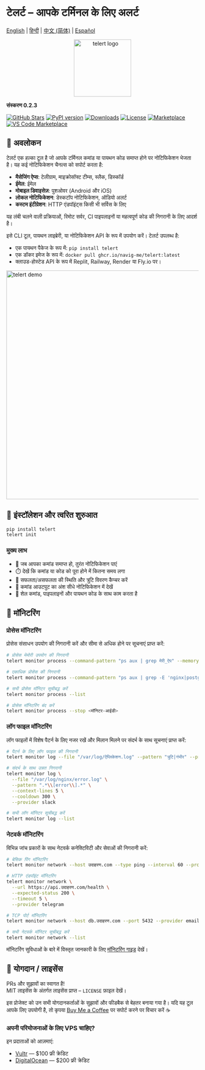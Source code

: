 
# टेलर्ट – आपके टर्मिनल के लिए अलर्ट

[English](README.md) | [हिन्दी](README.hi.md) | [中文 (简体)](README.zh-CN.md) | [Español](README.es.md)

<p align="center">
  <img src="https://github.com/navig-me/telert/raw/main/telert.png" alt="telert logo" width="150">
</p>

**संस्करण 0.2.3**

[![GitHub Stars](https://img.shields.io/github/stars/navig-me/telert?style=social)](https://github.com/navig-me/telert/stargazers)
[![PyPI version](https://img.shields.io/pypi/v/telert)](https://pypi.org/project/telert/)
[![Downloads](https://static.pepy.tech/personalized-badge/telert?period=month&units=international_system&left_color=grey&right_color=blue&left_text=downloads)](https://pepy.tech/project/telert)
[![License](https://img.shields.io/github/license/navig-me/telert)](https://github.com/navig-me/telert/blob/main/docs/LICENSE)
[![Marketplace](https://img.shields.io/badge/GitHub%20Marketplace-Use%20this%20Action-blue?logo=github)](https://github.com/marketplace/actions/telert-run)
[![VS Code Marketplace](https://vsmarketplacebadges.dev/version/Navig.telert-vscode.svg?subject=VS%20Code%20Marketplace&style=flat-square)](https://marketplace.visualstudio.com/items?itemName=Navig.telert-vscode)

## 📱 अवलोकन

टेलर्ट एक हल्का टूल है जो आपके टर्मिनल कमांड या पायथन कोड समाप्त होने पर नोटिफिकेशन भेजता है। यह कई नोटिफिकेशन चैनल्स को सपोर्ट करता है:

- **मैसेजिंग ऐप्स**: टेलीग्राम, माइक्रोसॉफ्ट टीम्स, स्लैक, डिस्कॉर्ड
- **ईमेल**: ईमेल
- **मोबाइल डिवाइसेज़**: पुशओवर (Android और iOS)
- **लोकल नोटिफिकेशन**: डेस्कटॉप नोटिफिकेशन, ऑडियो अलर्ट
- **कस्टम इंटीग्रेशन**: HTTP एंडपॉइंट्स किसी भी सर्विस के लिए

यह लंबी चलने वाली प्रक्रियाओं, रिमोट सर्वर, CI पाइपलाइनों या महत्वपूर्ण कोड की निगरानी के लिए आदर्श है।

इसे CLI टूल, पायथन लाइब्रेरी, या नोटिफिकेशन API के रूप में उपयोग करें। टेलर्ट उपलब्ध है:
- एक पायथन पैकेज के रूप में: `pip install telert`
- एक डॉकर इमेज के रूप में: `docker pull ghcr.io/navig-me/telert:latest`
- क्लाउड-होस्टेड API के रूप में Replit, Railway, Render या Fly.io पर।

<img src="https://github.com/navig-me/telert/raw/main/docs/telert-demo.svg" alt="telert demo" width="600">

## 🚀 इंस्टॉलेशन और त्वरित शुरुआत

```bash
pip install telert
telert init
```

### मुख्य लाभ

- 📱 जब आपका कमांड समाप्त हो, तुरंत नोटिफिकेशन पाएं
- ⏱️ देखें कि कमांड या कोड को पूरा होने में कितना समय लगा
- 🚦 सफलता/असफलता की स्थिति और त्रुटि विवरण कैप्चर करें
- 📃 कमांड आउटपुट का अंश सीधे नोटिफिकेशन में देखें
- 🔄 शेल कमांड, पाइपलाइनों और पायथन कोड के साथ काम करता है


## 🚦 मॉनिटरिंग

### प्रोसेस मॉनिटरिंग

प्रोसेस संसाधन उपयोग की निगरानी करें और सीमा से अधिक होने पर सूचनाएं प्राप्त करें:

```bash
# प्रोसेस मेमोरी उपयोग की निगरानी
telert monitor process --command-pattern "ps aux | grep मेरी_ऐप" --memory-threshold 2G

# एकाधिक प्रोसेस की निगरानी
telert monitor process --command-pattern "ps aux | grep -E 'nginx|postgres'" --cpu-threshold 80

# सभी प्रोसेस मॉनिटर सूचीबद्ध करें
telert monitor process --list

# प्रोसेस मॉनिटरिंग बंद करें
telert monitor process --stop <मॉनिटर-आईडी>
```

### लॉग फाइल मॉनिटरिंग

लॉग फाइलों में विशेष पैटर्न के लिए नजर रखें और मिलान मिलने पर संदर्भ के साथ सूचनाएं प्राप्त करें:

```bash
# पैटर्न के लिए लॉग फाइल की निगरानी
telert monitor log --file "/var/log/ऐप्लिकेशन.log" --pattern "त्रुटि|गंभीर" --provider telegram

# संदर्भ के साथ उन्नत निगरानी
telert monitor log \
  --file "/var/log/nginx/error.log" \
  --pattern ".*\\[error\\].*" \
  --context-lines 5 \
  --cooldown 300 \
  --provider slack

# सभी लॉग मॉनिटर सूचीबद्ध करें
telert monitor log --list
```

### नेटवर्क मॉनिटरिंग

विभिन्न जांच प्रकारों के साथ नेटवर्क कनेक्टिविटी और सेवाओं की निगरानी करें:

```bash
# बेसिक पिंग मॉनिटरिंग
telert monitor network --host उदाहरण.com --type ping --interval 60 --provider slack

# HTTP एंडपॉइंट मॉनिटरिंग
telert monitor network \
  --url https://api.उदाहरण.com/health \
  --expected-status 200 \
  --timeout 5 \
  --provider telegram

# TCP पोर्ट मॉनिटरिंग
telert monitor network --host db.उदाहरण.com --port 5432 --provider email

# सभी नेटवर्क मॉनिटर सूचीबद्ध करें
telert monitor network --list
```

मॉनिटरिंग सुविधाओं के बारे में विस्तृत जानकारी के लिए [मॉनिटरिंग गाइड](https://github.com/navig-me/telert/blob/main/docs/MONITORING.md) देखें।

## 🤝 योगदान / लाइसेंस

PRs और सुझावों का स्वागत है!  
MIT लाइसेंस के अंतर्गत लाइसेंस प्राप्त – `LICENSE` फ़ाइल देखें।

इस प्रोजेक्ट को उन सभी योगदानकर्ताओं के सुझावों और फीडबैक से बेहतर बनाया गया है। यदि यह टूल आपके लिए उपयोगी है, तो कृपया [Buy Me a Coffee](https://www.buymeacoffee.com/mihirk) पर सपोर्ट करने पर विचार करें ☕

### अपनी परियोजनाओं के लिए VPS चाहिए?

इन प्रदाताओं को आज़माएं:

- [Vultr](https://www.vultr.com/?ref=9752934-9J) — $100 फ्री क्रेडिट
- [DigitalOcean](https://m.do.co/c/cdf2b5a182f2) — $200 फ्री क्रेडिट
